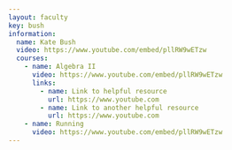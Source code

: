 ```yaml
---
layout: faculty
key: bush
information:
  name: Kate Bush
  video: https://www.youtube.com/embed/pllRW9wETzw
  courses:
    - name: Algebra II
      video: https://www.youtube.com/embed/pllRW9wETzw
      links:
        - name: Link to helpful resource
          url: https://www.youtube.com
        - name: Link to another helpful resource
          url: https://www.youtube.com
    - name: Running
      video: https://www.youtube.com/embed/pllRW9wETzw
---
```

